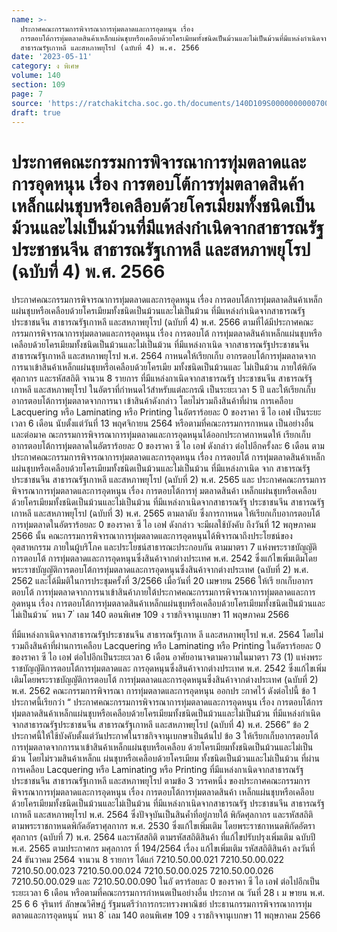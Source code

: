 ```yaml
---
name: >-
  ประกาศคณะกรรมการพิจารณาการทุ่มตลาดและการอุดหนุน เรื่อง
  การตอบโต้การทุ่มตลาดสินค้าเหล็กแผ่นชุบหรือเคลือบด้วยโครเมียมทั้งชนิดเป็นม้วนและไม่เป็นม้วนที่มีแหล่งกำเนิดจากสาธารณรัฐประชาชนจีน
  สาธารณรัฐเกาหลี และสหภาพยุโรป (ฉบับที่ 4) พ.ศ. 2566
date: '2023-05-11'
category: ง พิเศษ
volume: 140
section: 109
page: 7
source: 'https://ratchakitcha.soc.go.th/documents/140D109S0000000000700.pdf'
draft: true
---
```


# ประกาศคณะกรรมการพิจารณาการทุ่มตลาดและการอุดหนุน เรื่อง การตอบโต้การทุ่มตลาดสินค้าเหล็กแผ่นชุบหรือเคลือบด้วยโครเมียมทั้งชนิดเป็นม้วนและไม่เป็นม้วนที่มีแหล่งกำเนิดจากสาธารณรัฐประชาชนจีน สาธารณรัฐเกาหลี และสหภาพยุโรป (ฉบับที่ 4) พ.ศ. 2566

ประกาศคณะกรรมการพิจารณาการทุ่มตลาดและการอุดหนุน เรื่อง การตอบโต้การทุ่มตลาดสินค้าเหล็กแผ่นชุบหรือเคลือบด้วยโครเมียมทั้งชนิดเป็นม้วนและไม่เป็นม้วน ที่มีแหล่งกำเนิดจากสาธารณรัฐประชาชนจีน สาธารณรัฐเกาหลี และสหภาพยุโรป (ฉบับที่ 4) พ.ศ. 2566 ตามที่ได้มีประกาศคณะกรรมการพิจารณาการทุ่มตลาดและการอุดหนุน เรื่อง การตอบโต้ การทุ่มตลาดสินค้าเหล็กแผ่นชุบหรือเคลือบด้วยโครเมียมทั้งชนิดเป็นม้วนและไม่เป็นม้วน ที่มีแหล่งกาเนิด จากสาธารณรัฐประชาชนจีน สาธารณรัฐเกาหลี และสหภาพยุโรป พ.ศ. 2564 กาหนดให้เรียกเก็บ อากรตอบโต้การทุ่มตลาดจากการนาเข้าสินค้าเหล็กแผ่นชุบหรือเคลือบด้วยโครเมีย มทั้งชนิดเป็นม้วนและ ไม่เป็นม้วน ภายใต้พิกัดศุลกากร และรหัสสถิติ จานวน 8 รายการ ที่มีแหล่งกาเนิดจากสาธารณรัฐ ประชาชนจีน สาธารณรัฐเกาหลี และสหภาพยุโรป ในอัตราที่กำหนดไว้สำหรับแต่ละกรณี เป็นระยะเวลา 5 ปี และให้เรียกเก็บอากรตอบโต้การทุ่มตลาดจากการนา เข้าสินค้าดังกล่าว โดยไม่รวมถึงสินค้าที่ผ่าน การเคลือบ Lacquering หรือ Laminating หรือ Printing ในอัตราร้อยละ 0 ของราคา ซี ไอ เอฟ เป็นระยะเวลา 6 เดือน นับตั้งแต่วันที่ 13 พฤศจิกายน 2564 หรือตามที่คณะกรรมการกาหนด เป็นอย่างอื่น และต่อมาค ณะกรรมการพิจารณาการทุ่มตลาดและการอุดหนุนได้ออกประกาศกาหนดให้ เรียกเก็บอากรตอบโต้การทุ่มตลาดในอัตราร้อยละ 0 ของราคา ซี ไอ เอฟ ดังกล่าว ต่อไปอีกครั้งละ 6 เดือน ตามประกาศคณะกรรมการพิจารณาการทุ่มตลาดและการอุดหนุน เรื่อง การตอบโต้ การทุ่มตลาดสินค้าเหล็กแผ่นชุบหรือเคลือบด้วยโครเมียมทั้งชนิดเป็นม้วนและไม่เป็นม้วน ที่มีแหล่งกาเนิด จาก สาธารณรัฐประชาชนจีน สาธารณรัฐเกาหลี และสหภาพยุโรป (ฉบับที่ 2) พ.ศ. 2565 และ ประกาศคณะกรรมการพิจารณาการทุ่มตลาดและการอุดหนุน เรื่อง การตอบโต้การทุ่ มตลาดสินค้า เหล็กแผ่นชุบหรือเคลือบด้วยโครเมียมทั้งชนิดเป็นม้วนและไม่เป็นม้วน ที่มีแหล่งกาเนิดจากสาธารณรัฐ ประชาชนจีน สาธารณรัฐเกาหลี และสหภาพยุโรป (ฉบับที่ 3) พ.ศ. 2565 ตามลาดับ ซึ่งการกาหนด ให้เรียกเก็บอากรตอบโต้การทุ่มตลาดในอัตราร้อยละ 0 ของราคา ซี ไอ เอฟ ดังกล่าว จะมีผลใช้บังคับ ถึงวันที่ 12 พฤษภาคม 2566 นั้น คณะกรรมการพิจารณาการทุ่มตลาดและการอุดหนุนได้พิจารณาถึงประโยชน์ของอุตสาหกรรม ภายในผู้บริโภค และประโยชน์สาธารณะประกอบกัน ตามมาตรา 7 แห่งพระราชบัญญัติการตอบโต้ การทุ่มตลาดและการอุดหนุนซึ่งสินค้าจากต่างประเทศ พ.ศ. 2542 ซึ่งแก้ไขเพิ่มเติมโดย พระราชบัญญัติการตอบโต้การทุ่มตลาดและการอุดหนุนซึ่งสินค้าจากต่างประเทศ (ฉบับที่ 2) พ.ศ. 2562 และได้มีมติในการประชุมครั้งที่ 3/2566 เมื่อวันที่ 20 เมษายน 2566 ให้เรี ยกเก็บอากรตอบโต้ การทุ่มตลาดจากการนาเข้าสินค้าภายใต้ประกาศคณะกรรมการพิจารณาการทุ่มตลาดและการอุดหนุน เรื่อง การตอบโต้การทุ่มตลาดสินค้าเหล็กแผ่นชุบหรือเคลือบด้วยโครเมียมทั้งชนิดเป็นม้วนและไม่เป็นม้วน ้ หนา 7 ่ เลม 140 ตอนพิเศษ 109 ง ราชกิจจานุเบกษา 11 พฤษภาคม 2566

ที่มีแหล่งกาเนิดจากสาธารณรัฐประชาชนจีน สาธารณรัฐเกาห ลี และสหภาพยุโรป พ.ศ. 2564 โดยไม่รวมถึงสินค้าที่ผ่านการเคลือบ Lacquering หรือ Laminating หรือ Printing ในอัตราร้อยละ 0 ของราคา ซี ไอ เอฟ ต่อไปอีกเป็นระยะเวลา 6 เดือน อาศัยอานาจตามความในมาตรา 73 (1) แห่งพระราชบัญญัติการตอบโต้การทุ่มตลาดและ การอุดหนุนซึ่งสินค้าจากต่างประเทศ พ.ศ. 2542 ซึ่งแก้ไขเพิ่มเติมโดยพระราชบัญญัติการตอบโต้ การทุ่มตลาดและการอุดหนุนซึ่งสินค้าจากต่างประเทศ (ฉบับที่ 2) พ.ศ. 2562 คณะกรรมการพิจารณา การทุ่มตลาดและการอุดหนุน ออกปร ะกาศไว้ ดังต่อไปนี้ ข้อ 1 ประกาศนี้เรียกว่า “ ประกาศคณะกรรมการพิจารณาการทุ่มตลาดและการอุดหนุน เรื่อง การตอบโต้การทุ่มตลาดสินค้าเหล็กแผ่นชุบหรือเคลือบด้วยโครเมียมทั้งชนิดเป็นม้วนและไม่เป็นม้วน ที่มีแหล่งกำเนิดจากสาธารณรัฐประชาชนจีน สาธารณรัฐเกาหลี และสหภาพยุโรป (ฉบับที่ 4) พ.ศ. 2566” ข้อ 2 ประกาศนี้ให้ใช้บังคับตั้งแต่วันประกาศในราชกิจจานุเบกษาเป็นต้นไป ข้อ 3 ให้เรียกเก็บอากรตอบโต้การทุ่มตลาดจากการนาเข้าสินค้าเหล็กแผ่นชุบหรือเคลือบ ด้วยโครเมียมทั้งชนิดเป็นม้วนและไม่เป็นม้วน โดยไม่รวมสินค้าเหล็กแ ผ่นชุบหรือเคลือบด้วยโครเมียม ทั้งชนิดเป็นม้วนและไม่เป็นม้วน ที่ผ่านการเคลือบ Lacquering หรือ Laminating หรือ Printing ที่มีแหล่งกาเนิดจากสาธารณรัฐประชาชนจีน สาธารณรัฐเกาหลี และสหภาพยุโรป ตามข้อ 3 วรรคหนึ่ง ของประกาศคณะกรรมการพิจารณาการทุ่มตลาดและการอุดหนุน เรื่อง การตอบโต้การทุ่มตลาดสินค้า เหล็กแผ่นชุบหรือเคลือบด้วยโครเมียมทั้งชนิดเป็นม้วนและไม่เป็นม้วน ที่มีแหล่งกาเนิดจากสาธารณรัฐ ประชาชนจีน สาธารณรัฐเกาหลี และสหภาพยุโรป พ.ศ. 2564 ซึ่งปัจจุบันเป็นสินค้ำที่อยู่ภายใต้ พิกัดศุลกากร และรหัสสถิติ ตามพระราชกาหนดพิกัดอัตราศุลกากร พ.ศ. 2530 ซึ่งแก้ไขเพิ่มเติม โดยพระราชกาหนดพิกัดอัตราศุลกากร (ฉบับที่ 7) พ.ศ. 2564 และรหัสสถิติ ตามรหัสสถิติสินค้า ที่แก้ไขปรับปรุงเพิ่มเติม ฉบับปี พ.ศ. 2565 ตามประกาศกร มศุลกากร ที่ 194/2564 เรื่อง แก้ไขเพิ่มเติม รหัสสถิติสินค้า ลงวันที่ 24 ธันวาคม 2564 จานวน 8 รายการ ได้แก่ 7210.50.00.021 7210.50.00.022 7210.50.00.023 7210.50.00.024 7210.50.00.025 7210.50.00.026 7210.50.00.029 และ 7210.50.00.090 ในอั ตราร้อยละ 0 ของราคา ซี ไอ เอฟ ต่อไปอีกเป็นระยะเวลา 6 เดือน หรือตามที่คณะกรรมการกำหนดเป็นอย่างอื่น ประกาศ ณ วันที่ 28 เ ม ษายน พ.ศ. 25 6 6 จุรินทร์ ลักษณวิศิษฏ์ รัฐมนตรีว่าการกระทรวงพาณิชย์ ประธานกรรมการพิจารณาการทุ่มตลาดและการอุดหนุน ้ หนา 8 ่ เลม 140 ตอนพิเศษ 109 ง ราชกิจจานุเบกษา 11 พฤษภาคม 2566
